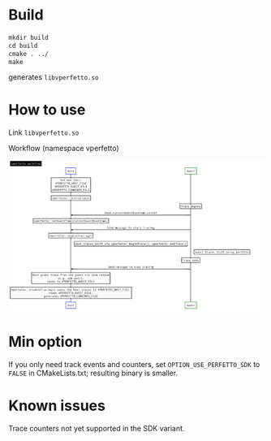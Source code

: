 # Build

    mkdir build
    cd build
    cmake . ../
    make

generates `libvperfetto.so`

# How to use

Link `libvperfetto.so`

Workflow (namespace vperfetto)

![vperfetto workflow](vperfetto-workflow.png)
    
# Min option

If you only need track events and counters, set `OPTION_USE_PERFETTO_SDK` to
`FALSE` in CMakeLists.txt; resulting binary is smaller.

# Known issues

Trace counters not yet supported in the SDK variant.
